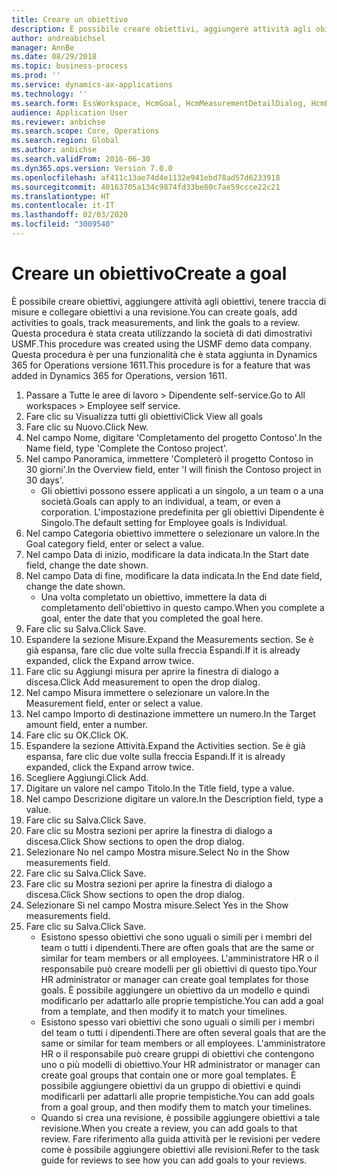 ```yaml
---
title: Creare un obiettivo
description: È possibile creare obiettivi, aggiungere attività agli obiettivi, tenere traccia di misure e collegare obiettivi a una revisione.
author: andreabichsel
manager: AnnBe
ms.date: 08/29/2018
ms.topic: business-process
ms.prod: ''
ms.service: dynamics-ax-applications
ms.technology: ''
ms.search.form: EssWorkspace, HcmGoal, HcmMeasurementDetailDialog, HcmPerfJournalAdd, HcmGoalChangeSettings
audience: Application User
ms.reviewer: anbichse
ms.search.scope: Core, Operations
ms.search.region: Global
ms.author: anbichse
ms.search.validFrom: 2016-06-30
ms.dyn365.ops.version: Version 7.0.0
ms.openlocfilehash: af411c13ae74d4e1132e941ebd78ad57d6233918
ms.sourcegitcommit: 40163705a134c9874fd33be80c7ae59ccce22c21
ms.translationtype: HT
ms.contentlocale: it-IT
ms.lasthandoff: 02/03/2020
ms.locfileid: "3009540"
---
```

# <a name="create-a-goal"></a><span data-ttu-id="f3888-103">Creare un obiettivo</span><span class="sxs-lookup"><span data-stu-id="f3888-103">Create a goal</span></span>

<span data-ttu-id="f3888-104">È possibile creare obiettivi, aggiungere attività agli obiettivi, tenere traccia di misure e collegare obiettivi a una revisione.</span><span class="sxs-lookup"><span data-stu-id="f3888-104">You can create goals, add activities to goals, track measurements, and link the goals to a review.</span></span> <span data-ttu-id="f3888-105">Questa procedura è stata creata utilizzando la società di dati dimostrativi USMF.</span><span class="sxs-lookup"><span data-stu-id="f3888-105">This procedure was created using the USMF demo data company.</span></span> <span data-ttu-id="f3888-106">Questa procedura è per una funzionalità che è stata aggiunta in Dynamics 365 for Operations versione 1611.</span><span class="sxs-lookup"><span data-stu-id="f3888-106">This procedure is for a feature that was added in Dynamics 365 for Operations, version 1611.</span></span>

1. <span data-ttu-id="f3888-107">Passare a Tutte le aree di lavoro > Dipendente self-service.</span><span class="sxs-lookup"><span data-stu-id="f3888-107">Go to All workspaces > Employee self service.</span></span>
2. <span data-ttu-id="f3888-108">Fare clic su Visualizza tutti gli obiettivi</span><span class="sxs-lookup"><span data-stu-id="f3888-108">Click View all goals</span></span>
3. <span data-ttu-id="f3888-109">Fare clic su Nuovo.</span><span class="sxs-lookup"><span data-stu-id="f3888-109">Click New.</span></span>
4. <span data-ttu-id="f3888-110">Nel campo Nome, digitare 'Completamento del progetto Contoso'.</span><span class="sxs-lookup"><span data-stu-id="f3888-110">In the Name field, type 'Complete the Contoso project'.</span></span>
5. <span data-ttu-id="f3888-111">Nel campo Panoramica, immettere 'Completerò il progetto Contoso in 30 giorni'.</span><span class="sxs-lookup"><span data-stu-id="f3888-111">In the Overview field, enter 'I will finish the Contoso project in 30 days'.</span></span>
    * <span data-ttu-id="f3888-112">Gli obiettivi possono essere applicati a un singolo, a un team o a una società.</span><span class="sxs-lookup"><span data-stu-id="f3888-112">Goals can apply to an individual, a team, or even a corporation.</span></span> <span data-ttu-id="f3888-113">L'impostazione predefinita per gli obiettivi Dipendente è Singolo.</span><span class="sxs-lookup"><span data-stu-id="f3888-113">The default setting for Employee goals is Individual.</span></span>  
6. <span data-ttu-id="f3888-114">Nel campo Categoria obiettivo immettere o selezionare un valore.</span><span class="sxs-lookup"><span data-stu-id="f3888-114">In the Goal category field, enter or select a value.</span></span>
7. <span data-ttu-id="f3888-115">Nel campo Data di inizio, modificare la data indicata.</span><span class="sxs-lookup"><span data-stu-id="f3888-115">In the Start date field, change the date shown.</span></span>
8. <span data-ttu-id="f3888-116">Nel campo Data di fine, modificare la data indicata.</span><span class="sxs-lookup"><span data-stu-id="f3888-116">In the End date field, change the date shown.</span></span>
    * <span data-ttu-id="f3888-117">Una volta completato un obiettivo, immettere la data di completamento dell'obiettivo in questo campo.</span><span class="sxs-lookup"><span data-stu-id="f3888-117">When you complete a goal, enter the date that you completed the goal here.</span></span>  
9. <span data-ttu-id="f3888-118">Fare clic su Salva.</span><span class="sxs-lookup"><span data-stu-id="f3888-118">Click Save.</span></span>
10. <span data-ttu-id="f3888-119">Espandere la sezione Misure.</span><span class="sxs-lookup"><span data-stu-id="f3888-119">Expand the Measurements section.</span></span> <span data-ttu-id="f3888-120">Se è già espansa, fare clic due volte sulla freccia Espandi.</span><span class="sxs-lookup"><span data-stu-id="f3888-120">If it is already expanded, click the Expand arrow twice.</span></span>
11. <span data-ttu-id="f3888-121">Fare clic su Aggiungi misura per aprire la finestra di dialogo a discesa.</span><span class="sxs-lookup"><span data-stu-id="f3888-121">Click Add measurement to open the drop dialog.</span></span>
12. <span data-ttu-id="f3888-122">Nel campo Misura immettere o selezionare un valore.</span><span class="sxs-lookup"><span data-stu-id="f3888-122">In the Measurement field, enter or select a value.</span></span>
13. <span data-ttu-id="f3888-123">Nel campo Importo di destinazione immettere un numero.</span><span class="sxs-lookup"><span data-stu-id="f3888-123">In the Target amount field, enter a number.</span></span>
14. <span data-ttu-id="f3888-124">Fare clic su OK.</span><span class="sxs-lookup"><span data-stu-id="f3888-124">Click OK.</span></span>
15. <span data-ttu-id="f3888-125">Espandere la sezione Attività.</span><span class="sxs-lookup"><span data-stu-id="f3888-125">Expand the Activities section.</span></span> <span data-ttu-id="f3888-126">Se è già espansa, fare clic due volte sulla freccia Espandi.</span><span class="sxs-lookup"><span data-stu-id="f3888-126">If it is already expanded, click the Expand arrow twice.</span></span>
16. <span data-ttu-id="f3888-127">Scegliere Aggiungi.</span><span class="sxs-lookup"><span data-stu-id="f3888-127">Click Add.</span></span>
17. <span data-ttu-id="f3888-128">Digitare un valore nel campo Titolo.</span><span class="sxs-lookup"><span data-stu-id="f3888-128">In the Title field, type a value.</span></span>
18. <span data-ttu-id="f3888-129">Nel campo Descrizione digitare un valore.</span><span class="sxs-lookup"><span data-stu-id="f3888-129">In the Description field, type a value.</span></span>
19. <span data-ttu-id="f3888-130">Fare clic su Salva.</span><span class="sxs-lookup"><span data-stu-id="f3888-130">Click Save.</span></span>
20. <span data-ttu-id="f3888-131">Fare clic su Mostra sezioni per aprire la finestra di dialogo a discesa.</span><span class="sxs-lookup"><span data-stu-id="f3888-131">Click Show sections to open the drop dialog.</span></span>
21. <span data-ttu-id="f3888-132">Selezionare No nel campo Mostra misure.</span><span class="sxs-lookup"><span data-stu-id="f3888-132">Select No in the Show measurements field.</span></span>
22. <span data-ttu-id="f3888-133">Fare clic su Salva.</span><span class="sxs-lookup"><span data-stu-id="f3888-133">Click Save.</span></span>
23. <span data-ttu-id="f3888-134">Fare clic su Mostra sezioni per aprire la finestra di dialogo a discesa.</span><span class="sxs-lookup"><span data-stu-id="f3888-134">Click Show sections to open the drop dialog.</span></span>
24. <span data-ttu-id="f3888-135">Selezionare Sì nel campo Mostra misure.</span><span class="sxs-lookup"><span data-stu-id="f3888-135">Select Yes in the Show measurements field.</span></span>
25. <span data-ttu-id="f3888-136">Fare clic su Salva.</span><span class="sxs-lookup"><span data-stu-id="f3888-136">Click Save.</span></span>
    * <span data-ttu-id="f3888-137">Esistono spesso obiettivi che sono uguali o simili per i membri del team o tutti i dipendenti.</span><span class="sxs-lookup"><span data-stu-id="f3888-137">There are often goals that are the same or similar for team members or all employees.</span></span>     <span data-ttu-id="f3888-138">L'amministratore HR o il responsabile può creare modelli per gli obiettivi di questo tipo.</span><span class="sxs-lookup"><span data-stu-id="f3888-138">Your HR administrator or manager can create goal templates for those goals.</span></span> <span data-ttu-id="f3888-139">È possibile aggiungere un obiettivo da un modello e quindi modificarlo per adattarlo alle proprie tempistiche.</span><span class="sxs-lookup"><span data-stu-id="f3888-139">You can add a goal from a template, and then modify it to match your timelines.</span></span>  
    * <span data-ttu-id="f3888-140">Esistono spesso vari obiettivi che sono uguali o simili per i membri del team o tutti i dipendenti.</span><span class="sxs-lookup"><span data-stu-id="f3888-140">There are often several goals that are the same or similar for team members or all employees.</span></span>     <span data-ttu-id="f3888-141">L'amministratore HR o il responsabile può creare gruppi di obiettivi che contengono uno o più modelli di obiettivo.</span><span class="sxs-lookup"><span data-stu-id="f3888-141">Your HR administrator or manager can create goal groups that contain one or more goal templates.</span></span> <span data-ttu-id="f3888-142">È possibile aggiungere obiettivi da un gruppo di obiettivi e quindi modificarli per adattarli alle proprie tempistiche.</span><span class="sxs-lookup"><span data-stu-id="f3888-142">You can add goals from a goal group, and then modify them to match your timelines.</span></span>  
    * <span data-ttu-id="f3888-143">Quando si crea una revisione, è possibile aggiungere obiettivi a tale revisione.</span><span class="sxs-lookup"><span data-stu-id="f3888-143">When you create a review, you can add goals to that review.</span></span> <span data-ttu-id="f3888-144">Fare riferimento alla guida attività per le revisioni per vedere come è possibile aggiungere obiettivi alle revisioni.</span><span class="sxs-lookup"><span data-stu-id="f3888-144">Refer to the task guide for reviews to see how you can add goals to your reviews.</span></span>  


